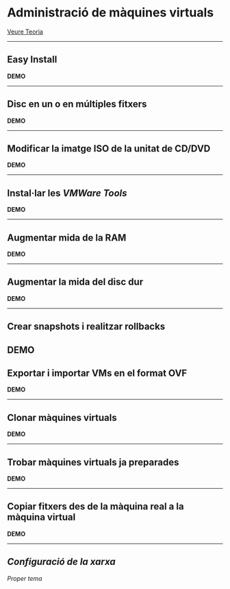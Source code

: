 # Administració de màquines virtuals
[Veure Teoria](https://jrodr236.github.io/SOM/AdministracioDeMaquinesVirtuals.html)

---

Easy Install
-----------

**DEMO**

---

Disc en un o en múltiples fitxers
------------

**DEMO**

---

Modificar la imatge ISO de la unitat de CD/DVD
-------------

**DEMO**

---

## Instal·lar les _VMWare Tools_

**DEMO**

---

## Augmentar mida de la RAM

**DEMO**

---

## Augmentar la mida del disc dur

**DEMO**

---

## Crear snapshots i realitzar rollbacks

**DEMO**
---
## Exportar i importar VMs en el format OVF

**DEMO**

---

## Clonar màquines virtuals

**DEMO**

---

## Trobar màquines virtuals ja preparades

**DEMO**

---

## Copiar fitxers des de la màquina real a la màquina virtual

**DEMO**

---

## *Configuració de la xarxa*
*Proper tema*
